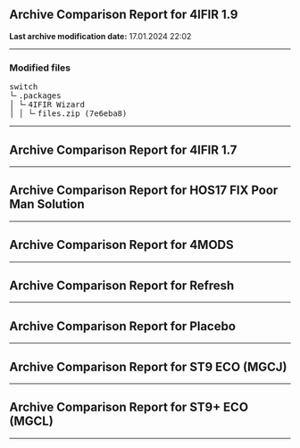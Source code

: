 <h2>Archive Comparison Report for <b>4IFIR 1.9</b></h2><b>Last archive modification date:</b> 17.01.2024 22:02<hr>

<h3>Modified files</h3>
<pre>switch
└╴.packages
│ └╴4IFIR Wizard
│ │ └╴files.zip (7e6eba8)
</pre>
<hr>

<h2>Archive Comparison Report for <b>4IFIR 1.7</b></h2><hr>

<h2>Archive Comparison Report for <b>HOS17 FIX Poor Man Solution</b></h2><hr>

<h2>Archive Comparison Report for <b>4MODS</b></h2><hr>

<h2>Archive Comparison Report for <b>Refresh</b></h2><hr>

<h2>Archive Comparison Report for <b>Placebo</b></h2><hr>

<h2>Archive Comparison Report for <b>ST9 ECO (MGCJ)</b></h2><hr>

<h2>Archive Comparison Report for <b>ST9+ ECO (MGCL)</b></h2><hr>

